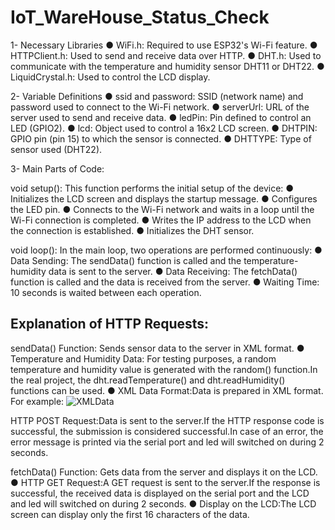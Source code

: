 # IoT_WareHouse_Status_Check

1- Necessary Libraries
● WiFi.h: Required to use ESP32's Wi-Fi feature.
● HTTPClient.h: Used to send and receive data over HTTP.
● DHT.h: Used to communicate with the temperature and humidity sensor DHT11 or DHT22.
● LiquidCrystal.h: Used to control the LCD display.

2- Variable Definitions
● ssid and password: SSID (network name) and password used to connect to the Wi-Fi network.
● serverUrl: URL of the server used to send and receive data.
● ledPin: Pin defined to control an LED (GPIO2).
● lcd: Object used to control a 16x2 LCD screen.
● DHTPIN: GPIO pin (pin 15) to which the sensor is connected.
● DHTTYPE: Type of sensor used (DHT22).

3- Main Parts of Code:

void setup():
This function performs the initial setup of the device:
● Initializes the LCD screen and displays the startup message.
● Configures the LED pin.
● Connects to the Wi-Fi network and waits in a loop until the Wi-Fi connection is completed.
● Writes the IP address to the LCD when the connection is established.
● Initializes the DHT sensor.

void loop():
In the main loop, two operations are performed continuously:
● Data Sending: The sendData() function is called and the temperature-humidity data is sent to the server.
● Data Receiving: The fetchData() function is called and the data is received from the server.
● Waiting Time: 10 seconds is waited between each operation.

## Explanation of HTTP Requests:
sendData() Function: Sends sensor data to the server in XML format.
● Temperature and Humidity Data: For testing purposes, a
random temperature and humidity value is generated with the
random() function.In the real project, the
dht.readTemperature() and dht.readHumidity() functions can be
used.
● XML Data Format:Data is prepared in XML format. For
example:
![XMLData](https://github.com/user-attachments/assets/a4ba4659-6b44-4358-a349-dd0aa3984711)

HTTP POST Request:Data is sent to the server.If the HTTP response code is successful, the submission is considered successful.In case of an error, the error message is printed via the serial port and led will switched on during 2 seconds.

fetchData() Function: Gets data from the server and displays it on the LCD.
● HTTP GET Request:A GET request is sent to the server.If the response is successful, the received data is displayed on the serial port and the LCD and led will switched on during 2 seconds.
● Display on the LCD:The LCD screen can display only the first 16 characters of the data.
